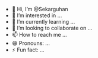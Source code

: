 - 👋 Hi, I’m @Sekarguhan
- 👀 I’m interested in ...
- 🌱 I’m currently learning ...
- 💞️ I’m looking to collaborate on ...
- 📫 How to reach me ...
- 😄 Pronouns: ...
- ⚡ Fun fact: ...

<!---
Sekarguhan/Sekarguhan is a ✨ special ✨ repository because its `README.md` (this file) appears on your GitHub profile.
You can click the Preview link to take a look at your changes.
--->
